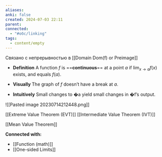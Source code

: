 ```yaml
---
aliases: 
anki: false
created: 2024-07-03 22:11
parent: 
connected:
  - "#обс/linking"
tags:
  - content/empty
---
```



Связано с непрерывностью в [[Domain Dom(f) or Preimage]]


- **Definition**
A function $f$ is ==**continuous**== at a point $a$ if $\lim_{x \to a} f(x)$ exists, and equals $f(a)$.

- **Visually**
The graph of $f$ doesn’t have a break at $a$.

- **Intuitively**
Small changes to �a yield small changes in �f’s output.

![[Pasted image 20230714212448.png]]

[[Extreme Value Theorem (EVT)]]
[[Intermediate Value Theorem (IVT)]]


[[Mean Value Theorem]]




**Connected with:**
- [[Function (math)]]
- [[One-sided Limits]]


